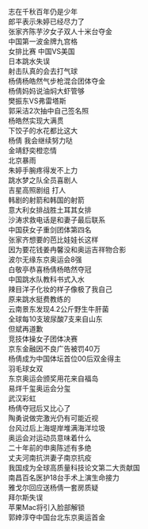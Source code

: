 志在千秋百年仍是少年  
郎平表示朱婷已经尽力了  
张家齐陈芋汐女子双人十米台夺金  
中国第一波金牌九宫格  
女排比赛 中国VS美国  
日本跳水失误  
射击队真的会去打气球  
杨倩杨皓然气步枪混合团体夺金  
杨倩妈妈说油焖大虾管够  
樊振东VS弗雷塔斯  
郭采洁2次抽中自己签名照  
杨皓然实现大满贯  
下饺子的水花都比这大  
杨倩 我会继续努力哒  
金靖舒奕橙恋情  
北京暴雨  
朱婷手腕疼得发不上力  
跳水梦之队全员喜剧人  
吉星高照剧组 打人  
韩剧的射箭和韩国的射箭  
意大利女排战胜土耳其女排  
沙涛求救电话是和妻子最后联系  
中国获女子重剑团体第四名  
张家齐想要的芭比娃娃长这样  
因为要花钱姜冉馨没和奥运吉祥物合影  
波尔无缘东京奥运会8强  
白敬亭恭喜杨倩杨皓然夺冠  
中国跳水队教科书式入水  
辣目洋子化妆的样子像极了我自己  
原来跳水挺费教练的  
云南景东发现4.2公斤野生牛肝菌  
全球每10支玻尿酸7支来自山东  
但斌再道歉  
竞技体操女子团体决赛  
京东金融因不良广告被罚40万  
杨倩成为中国体坛首位00后双金得主  
羽毛球女双  
东京奥运会颁奖用花来自福岛  
易烊千玺奥运会分玺  
武汉彩虹  
杨倩夺冠后又比心了  
陶勇说做完激光仍有可能近视  
台风过后上海堤岸堆满海洋垃圾  
奥运会对运动员意味着什么  
二十年前的申奥陈述有多绝  
丈夫河南抗洪妻子南京抗疫  
我国成为全球高质量科技论文第二大贡献国  
南昌百名医护18台手术上演生命接力  
雅戈尔回应送杨倩一套房质疑  
拜尔斯失误  
苹果Mac将引入脸部解锁  
郭婞淳夺中国台北东京奥运首金  
